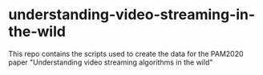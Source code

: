 # understanding-video-streaming-in-the-wild
This repo contains the scripts used to create the data for the PAM2020 paper "Understanding video streaming algorithms in the wild"
